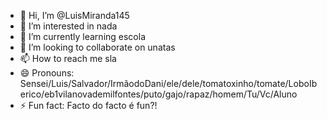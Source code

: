 - 👋 Hi, I’m @LuisMiranda145
- 👀 I’m interested in nada
- 🌱 I’m currently learning escola
- 💞️ I’m looking to collaborate on unatas
- 📫 How to reach me sla
- 😄 Pronouns: Sensei/Luis/Salvador/IrmãodoDani/ele/dele/tomatoxinho/tomate/LoboIberico/eb1vilanovademilfontes/puto/gajo/rapaz/homem/Tu/Vc/Aluno
- ⚡ Fun fact: Facto do facto é fun?!


<!---
LuisMiranda145/LuisMiranda145 is a ✨ special ✨ repository because its `README.md` (this file) appears on your GitHub profile.
You can click the Preview link to take a look at your changes.
--->
